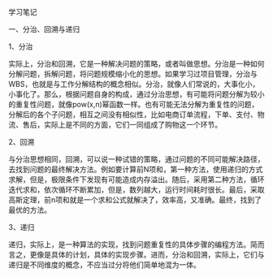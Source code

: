 学习笔记

一、分治、回溯与递归

1、分治

实际上，分治和回溯，它是一种解决问题的策略，或者叫做思想。分治是一种如何分解问题，拆解问题，将问题规模缩小化的思想。如果学习过项目管理，分治与WBS，也就是与工作分解结构的概念相似。分治，就像人们常说的，大事化小，小事化了。那么，根据问题自身的构成，通过分治思想，有可能将问题分解为较小的重复性问题，就像pow(x,n)幂函数一样。也有可能无法分解为重复性的问题，分解后的各个子问题，相互之间没有相似性，比如电商订单流程，下单、支付、物流、售后，实际上是不同的方面，它们一同组成了购物这一个环节。

2、回溯

与分治思想相同，回溯，可以说一种试错的策略，通过问题的不同可能解决路径，去找到问题的最终解决方法。例如要计算前N项和，第一种方法，使用递归的方式求解，但是，极限条件下发现有可能造成内存溢出。随后，采用第二种方法，循环迭代求和，依次循环不断累加，但是，数列越大，运行时间耗时很长。最后，采取高斯定理，前n项和就是一个求和公式就解决了，效率高，又准确。最终，找到了最优的方法。

3、递归

递归，实际上，是一种算法的实现，找到问题重复性的具体步骤的编程方法。简而言之，更像是具体的计划，具体的实现步骤。进而，分治和回溯，实际上，它们与递归是不同维度的概念，不应当过分将他们简单地混为一体。

